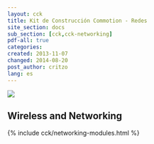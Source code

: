 ```yaml
---
layout: cck
title: Kit de Construcción Commotion - Redes
site_section: docs
sub_section: [cck,cck-networking]
pdf-all: true
categories:
created: 2013-11-07
changed: 2014-08-20
post_author: critzo
lang: es
---
```

<p><img src="/files/CCK_WirelessBasics_Wave2.png" style="background-color:white;" class="img-responsive"><p>
<section>
<h2>Wireless and Networking</h2>
{% include cck/networking-modules.html %}
</section>
